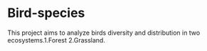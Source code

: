 # Bird-species
This project aims to analyze birds diversity and distribution in two ecosystems.1.Forest 2.Grassland.
